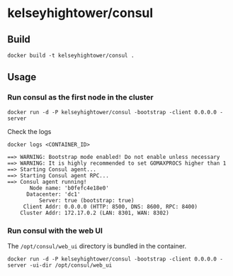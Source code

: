 # kelseyhightower/consul

## Build

```
docker build -t kelseyhightower/consul .
```

## Usage

### Run consul as the first node in the cluster

```
docker run -d -P kelseyhightower/consul -bootstrap -client 0.0.0.0 -server
```

Check the logs

```
docker logs <CONTAINER_ID>
```

```
==> WARNING: Bootstrap mode enabled! Do not enable unless necessary
==> WARNING: It is highly recommended to set GOMAXPROCS higher than 1
==> Starting Consul agent...
==> Starting Consul agent RPC...
==> Consul agent running!
       Node name: 'b0fefc4e18e0'
      Datacenter: 'dc1'
          Server: true (bootstrap: true)
     Client Addr: 0.0.0.0 (HTTP: 8500, DNS: 8600, RPC: 8400)
    Cluster Addr: 172.17.0.2 (LAN: 8301, WAN: 8302)
```

### Run consul with the web UI

The `/opt/consul/web_ui` directory is bundled in the container.

```
docker run -d -P kelseyhightower/consul -bootstrap -client 0.0.0.0 -server -ui-dir /opt/consul/web_ui
```
